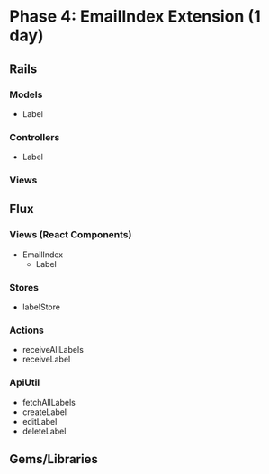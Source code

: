 # Phase 4: EmailIndex Extension (1 day)

## Rails

### Models
  * Label

### Controllers
  * Label

### Views

## Flux
### Views (React Components)
  * EmailIndex
    * Label

### Stores
  * labelStore

### Actions
  * receiveAllLabels
  * receiveLabel

### ApiUtil
* fetchAllLabels
* createLabel
* editLabel
* deleteLabel

## Gems/Libraries
